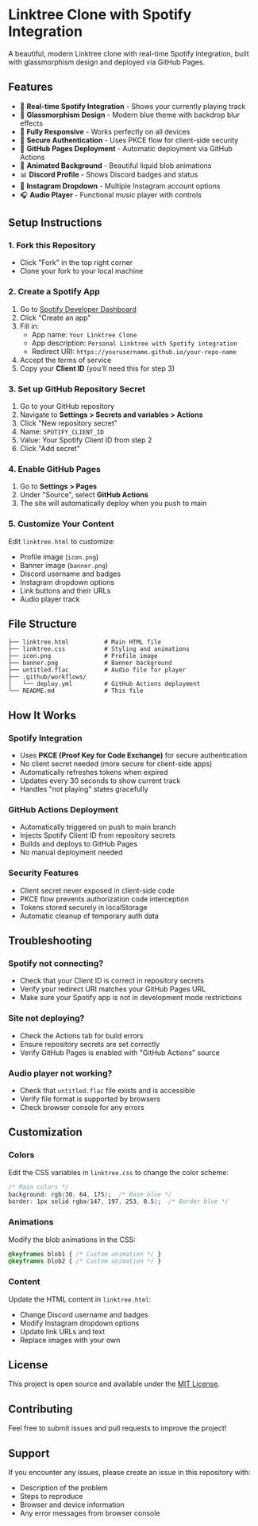 # Linktree Clone with Spotify Integration

A beautiful, modern Linktree clone with real-time Spotify integration, built with glassmorphism design and deployed via GitHub Pages.

## Features

- 🎵 **Real-time Spotify Integration** - Shows your currently playing track
- 🌟 **Glassmorphism Design** - Modern blue theme with backdrop blur effects
- 📱 **Fully Responsive** - Works perfectly on all devices
- 🔐 **Secure Authentication** - Uses PKCE flow for client-side security
- 🚀 **GitHub Pages Deployment** - Automatic deployment via GitHub Actions
- 🎨 **Animated Background** - Beautiful liquid blob animations
- 📊 **Discord Profile** - Shows Discord badges and status
- 📂 **Instagram Dropdown** - Multiple Instagram account options
- 🎧 **Audio Player** - Functional music player with controls

## Setup Instructions

### 1. Fork this Repository
- Click "Fork" in the top right corner
- Clone your fork to your local machine

### 2. Create a Spotify App
1. Go to [Spotify Developer Dashboard](https://developer.spotify.com/dashboard)
2. Click "Create an app"
3. Fill in:
   - App name: `Your Linktree Clone`
   - App description: `Personal Linktree with Spotify integration`
   - Redirect URI: `https://yourusername.github.io/your-repo-name`
4. Accept the terms of service
5. Copy your **Client ID** (you'll need this for step 3)

### 3. Set up GitHub Repository Secret
1. Go to your GitHub repository
2. Navigate to **Settings > Secrets and variables > Actions**
3. Click "New repository secret"
4. Name: `SPOTIFY_CLIENT_ID`
5. Value: Your Spotify Client ID from step 2
6. Click "Add secret"

### 4. Enable GitHub Pages
1. Go to **Settings > Pages**
2. Under "Source", select **GitHub Actions**
3. The site will automatically deploy when you push to main

### 5. Customize Your Content
Edit `linktree.html` to customize:
- Profile image (`icon.png`)
- Banner image (`banner.png`)
- Discord username and badges
- Instagram dropdown options
- Link buttons and their URLs
- Audio player track

## File Structure

```
├── linktree.html          # Main HTML file
├── linktree.css           # Styling and animations
├── icon.png               # Profile image
├── banner.png             # Banner background
├── untitled.flac          # Audio file for player
├── .github/workflows/
│   └── deploy.yml         # GitHub Actions deployment
└── README.md              # This file
```

## How It Works

### Spotify Integration
- Uses **PKCE (Proof Key for Code Exchange)** for secure authentication
- No client secret needed (more secure for client-side apps)
- Automatically refreshes tokens when expired
- Updates every 30 seconds to show current track
- Handles "not playing" states gracefully

### GitHub Actions Deployment
- Automatically triggered on push to main branch
- Injects Spotify Client ID from repository secrets
- Builds and deploys to GitHub Pages
- No manual deployment needed

### Security Features
- Client secret never exposed in client-side code
- PKCE flow prevents authorization code interception
- Tokens stored securely in localStorage
- Automatic cleanup of temporary auth data

## Troubleshooting

### Spotify not connecting?
- Check that your Client ID is correct in repository secrets
- Verify your redirect URI matches your GitHub Pages URL
- Make sure your Spotify app is not in development mode restrictions

### Site not deploying?
- Check the Actions tab for build errors
- Ensure repository secrets are set correctly
- Verify GitHub Pages is enabled with "GitHub Actions" source

### Audio player not working?
- Check that `untitled.flac` file exists and is accessible
- Verify file format is supported by browsers
- Check browser console for any errors

## Customization

### Colors
Edit the CSS variables in `linktree.css` to change the color scheme:
```css
/* Main colors */
background: rgb(30, 64, 175);  /* Base blue */
border: 1px solid rgba(147, 197, 253, 0.5);  /* Border blue */
```

### Animations
Modify the blob animations in the CSS:
```css
@keyframes blob1 { /* Custom animation */ }
@keyframes blob2 { /* Custom animation */ }
```

### Content
Update the HTML content in `linktree.html`:
- Change Discord username and badges
- Modify Instagram dropdown options
- Update link URLs and text
- Replace images with your own

## License

This project is open source and available under the [MIT License](LICENSE).

## Contributing

Feel free to submit issues and pull requests to improve the project!

## Support

If you encounter any issues, please create an issue in this repository with:
- Description of the problem
- Steps to reproduce
- Browser and device information
- Any error messages from browser console 